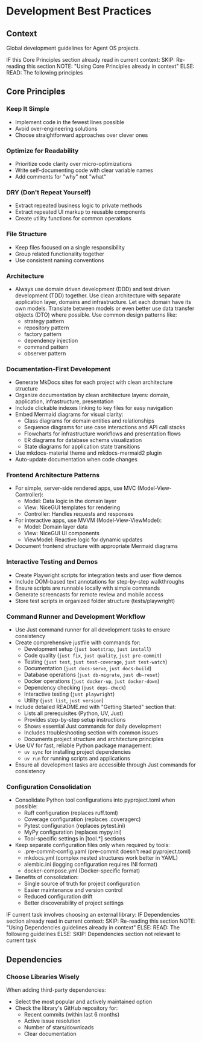 # Development Best Practices

## Context

Global development guidelines for Agent OS projects.

<conditional-block context-check="core-principles">
IF this Core Principles section already read in current context:
  SKIP: Re-reading this section
  NOTE: "Using Core Principles already in context"
ELSE:
  READ: The following principles

## Core Principles

### Keep It Simple
- Implement code in the fewest lines possible
- Avoid over-engineering solutions
- Choose straightforward approaches over clever ones

### Optimize for Readability
- Prioritize code clarity over micro-optimizations
- Write self-documenting code with clear variable names
- Add comments for "why" not "what"

### DRY (Don't Repeat Yourself)
- Extract repeated business logic to private methods
- Extract repeated UI markup to reusable components
- Create utility functions for common operations

### File Structure
- Keep files focused on a single responsibility
- Group related functionality together
- Use consistent naming conventions

### Architecture
- Always use domain driven development (DDD) and test driven development (TDD) together. Use clean architecture with separate application layer, domains and infrastructure. Let each domain have its own models. Translate between models or even better use data transfer objects (DTO) where possible. Use common design patterns like:
  * strategy pattern
  * repository pattern
  * factory pattern
  * dependency injection
  * command pattern
  * observer pattern

### Documentation-First Development
- Generate MkDocs sites for each project with clean architecture structure
- Organize documentation by clean architecture layers: domain, application, infrastructure, presentation
- Include clickable indexes linking to key files for easy navigation
- Embed Mermaid diagrams for visual clarity:
  * Class diagrams for domain entities and relationships
  * Sequence diagrams for use case interactions and API call stacks
  * Flowcharts for infrastructure workflows and presentation flows
  * ER diagrams for database schema visualization
  * State diagrams for application state transitions
- Use mkdocs-material theme and mkdocs-mermaid2 plugin
- Auto-update documentation when code changes

### Frontend Architecture Patterns
- For simple, server-side rendered apps, use MVC (Model-View-Controller):
  * Model: Data logic in the domain layer
  * View: NiceGUI templates for rendering
  * Controller: Handles requests and responses
- For interactive apps, use MVVM (Model-View-ViewModel):
  * Model: Domain layer data
  * View: NiceGUI UI components
  * ViewModel: Reactive logic for dynamic updates
- Document frontend structure with appropriate Mermaid diagrams

### Interactive Testing and Demos
- Create Playwright scripts for integration tests and user flow demos
- Include DOM-based text annotations for step-by-step walkthroughs
- Ensure scripts are runnable locally with simple commands
- Generate screencasts for remote review and mobile access
- Store test scripts in organized folder structure (tests/playwright)

### Command Runner and Development Workflow
- Use Just command runner for all development tasks to ensure consistency
- Create comprehensive justfile with commands for:
  * Development setup (`just bootstrap`, `just install`)
  * Code quality (`just fix`, `just quality`, `just pre-commit`)
  * Testing (`just test`, `just test-coverage`, `just test-watch`)
  * Documentation (`just docs-serve`, `just docs-build`)
  * Database operations (`just db-migrate`, `just db-reset`)
  * Docker operations (`just docker-up`, `just docker-down`)
  * Dependency checking (`just deps-check`)
  * Interactive testing (`just playwright`)
  * Utility (`just list`, `just version`)
- Include detailed README.md with "Getting Started" section that:
  * Lists all prerequisites (Python, UV, Just)
  * Provides step-by-step setup instructions
  * Shows essential Just commands for daily development
  * Includes troubleshooting section with common issues
  * Documents project structure and architecture principles
- Use UV for fast, reliable Python package management:
  * `uv sync` for installing project dependencies
  * `uv run` for running scripts and applications
- Ensure all development tasks are accessible through Just commands for consistency

### Configuration Consolidation
- Consolidate Python tool configurations into pyproject.toml when possible:
  * Ruff configuration (replaces ruff.toml)
  * Coverage configuration (replaces .coveragerc)
  * Pytest configuration (replaces pytest.ini)
  * MyPy configuration (replaces mypy.ini)
  * Tool-specific settings in [tool.*] sections
- Keep separate configuration files only when required by tools:
  * .pre-commit-config.yaml (pre-commit doesn't read pyproject.toml)
  * mkdocs.yml (complex nested structures work better in YAML)
  * alembic.ini (logging configuration requires INI format)
  * docker-compose.yml (Docker-specific format)
- Benefits of consolidation:
  * Single source of truth for project configuration
  * Easier maintenance and version control
  * Reduced configuration drift
  * Better discoverability of project settings
</conditional-block>

<conditional-block context-check="dependencies" task-condition="choosing-external-library">
IF current task involves choosing an external library:
  IF Dependencies section already read in current context:
    SKIP: Re-reading this section
    NOTE: "Using Dependencies guidelines already in context"
  ELSE:
    READ: The following guidelines
ELSE:
  SKIP: Dependencies section not relevant to current task

## Dependencies

### Choose Libraries Wisely
When adding third-party dependencies:
- Select the most popular and actively maintained option
- Check the library's GitHub repository for:
  - Recent commits (within last 6 months)
  - Active issue resolution
  - Number of stars/downloads
  - Clear documentation
</conditional-block>

